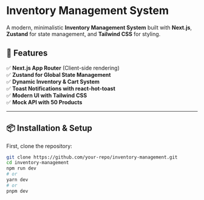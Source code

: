 # **Inventory Management System**  

A modern, minimalistic **Inventory Management System** built with **Next.js**, **Zustand** for state management, and **Tailwind CSS** for styling.  

## **🚀 Features**  
✅ **Next.js App Router** (Client-side rendering)  
✅ **Zustand for Global State Management**  
✅ **Dynamic Inventory & Cart System**  
✅ **Toast Notifications with react-hot-toast**  
✅ **Modern UI with Tailwind CSS**  
✅ **Mock API with 50 Products**  

---

## **📦 Installation & Setup**  

First, clone the repository:  
```bash
git clone https://github.com/your-repo/inventory-management.git
cd inventory-management
npm run dev
# or
yarn dev
# or
pnpm dev


